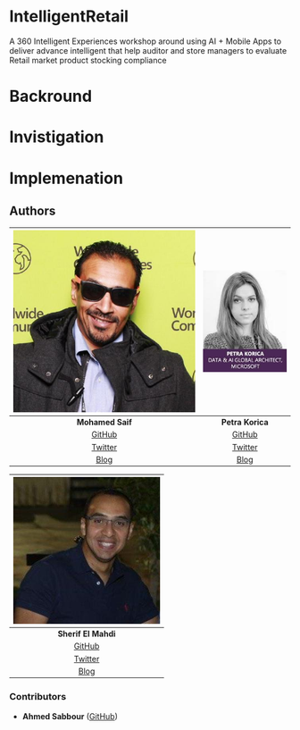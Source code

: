 # IntelligentRetail
A 360 Intelligent Experiences workshop around using AI + Mobile Apps to deliver advance intelligent that help auditor and store managers to evaluate Retail market product stocking compliance

# Backround

# Invistigation

# Implemenation


## Authors

|      ![Photo](resources/mohamed-saif.jpg)      |    ![Photo](resources/petra-korica.jpg)      |
|:----------------------------------------------:|:--------------------------------------------:|
|                 **Mohamed Saif**               |            **Petra Korica**                  |
|     [GitHub](https://github.com/mohamedsaif)   | [GitHub](https://github.com/)                |
|  [Twitter](https://twitter.com/mohamedsaif101) | [Twitter](https://twitter.com/robinmanuelt)  |
|         [Blog](http://blog.mohamedsaif.com)    |         [Blog](https://microsoft.com/)       |


|        ![Photo](resources/sherif-elmahdi.jpg)       |
|:----------------------------------------------:|
|                 **Sherif El Mahdi**            |
|  [GitHub](https://github.com/SherifElMahdi)    |
|        [Twitter](https://twitter.com/)         |
|          [Blog](https://microsoft.com)         |

### Contributors

- **Ahmed Sabbour** ([GitHub](https://github.com/sabbour))

